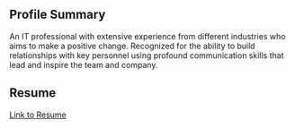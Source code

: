 
## Profile Summary

An IT professional with extensive experience from different industries who aims to make a positive change.
Recognized for the ability to build relationships with key personnel using profound communication skills that lead and inspire the team and company.

## Resume
[Link to Resume](https://drive.google.com/file/d/1Q--ekljk0L_ih0kkjcRhOLyu3gP6upjU/view?usp=sharing)

